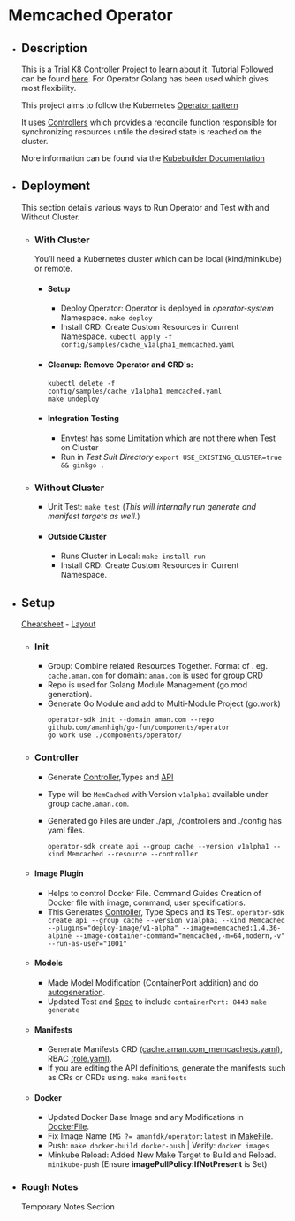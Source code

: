 # Memcached Operator
- ## Description
    This is a Trial K8 Controller Project to learn about it. Tutorial Followed can be found [here](https://sdk.operatorframework.io/docs/building-operators/golang/tutorial/). For Operator Golang has been used which gives most flexibility.  
    
    This project aims to follow the Kubernetes [Operator pattern](https://kubernetes.io/docs/concepts/extend-kubernetes/operator/)  
    
    It uses [Controllers](https://kubernetes.io/docs/concepts/architecture/controller/) which provides a reconcile function responsible for synchronizing resources untile the desired state is reached on the cluster.   
    
    More information can be found via the [Kubebuilder Documentation](https://book.kubebuilder.io/introduction.html)  
- ## Deployment
    This section details various ways to Run Operator and Test with and Without Cluster.  
    - ### With Cluster
        You’ll need a Kubernetes cluster which can be local (kind/minikube) or remote.  
        - #### Setup
            - Deploy Operator: Operator is deployed in *operator-system* Namespace.
                `make deploy`  
            - Install CRD: Create Custom Resources in Current Namespace.
                `kubectl apply -f config/samples/cache_v1alpha1_memcached.yaml`  
        - #### Cleanup: Remove Operator and CRD's:
            `kubectl delete -f config/samples/cache_v1alpha1_memcached.yaml`  
            `make undeploy`  
        - #### Integration Testing
            - Envtest has some [Limitation](https://book.kubebuilder.io/reference/envtest.html#namespace-usage-limitation) which are not there when Test on Cluster
            - Run in *Test Suit Directory*
                `export USE_EXISTING_CLUSTER=true && ginkgo .`  
    - ### Without Cluster
        - Unit Test: `make test` (*This will internally run generate and manifest targets as well.*)
        - #### Outside Cluster
            - Runs Cluster in Local: `make install run`
            - Install CRD: Create Custom Resources in Current Namespace.
- ## Setup
    [Cheatsheet](https://sdk.operatorframework.io/docs/overview/cheat-sheet/)  -  [Layout](https://sdk.operatorframework.io/docs/overview/project-layout/)  
    - ### Init
        - Group: Combine related Resources Together. Format of <group>.<domain> eg. `cache.aman.com` for domain: `aman.com` is used for group CRD
        - Repo is used for Golang Module Management (go.mod generation).
        - Generate Go Module and add to Multi-Module Project (go.work)
            ```
            operator-sdk init --domain aman.com --repo github.com/amanhigh/go-fun/components/operator
            go work use ./components/operator/
            ```
    - ### Controller
        - Generate [Controller](https://book.kubebuilder.io/cronjob-tutorial/controller-overview.html),Types and [API](https://book.kubebuilder.io/cronjob-tutorial/new-api.html)
        - Type will be `MemCached` with Version `v1alpha1` available under group `cache.aman.com`.
        - Generated go Files are under ./api, ./controllers and  ./config has yaml files.
            
            `operator-sdk create api --group cache --version v1alpha1 --kind Memcached --resource --controller`  
    - #### Image Plugin
        - Helps to control Docker File. Command Guides Creation of Docker file with image, command, user specifications.
        - This Generates [Controller](https://github.com/operator-framework/operator-sdk/blob/latest/testdata/go/v3/memcached-operator/controllers/memcached_controller.go), Type Specs and its Test.
            `operator-sdk create api --group cache --version v1alpha1 --kind Memcached --plugins="deploy-image/v1-alpha" --image=memcached:1.4.36-alpine --image-container-command="memcached,-m=64,modern,-v" --run-as-user="1001"`  
    - #### Models
        - Made Model Modification (ContainerPort addition) and do [autogeneration](https://book.kubebuilder.io/cronjob-tutorial/other-api-files.html).
        - Updated Test and [Spec](config/samples/cache_v1alpha1_memcached.yaml) to include `containerPort: 8443`
            `make generate`  
    - #### Manifests
        - Generate Manifests CRD [(cache.aman.com_memcacheds.yaml)](config/crd/bases/cache.aman.com_memcacheds.yaml), RBAC [(role.yaml)](config/rbac/role.yaml).
        - If you are editing the API definitions, generate the manifests such as CRs or CRDs using.
            `make manifests`  
    - #### Docker
        - Updated Docker Base Image and any Modifications in [DockerFile](./Dockerfile).
        - Fix Image Name `IMG ?= amanfdk/operator:latest` in [MakeFile](./Makefile).
        - Push: `make docker-build docker-push` | Verify: `docker images`
        - Minkube Reload:  Added New Make Target to Build and Reload.
            `minikube-push` (Ensure **imagePullPolicy:IfNotPresent** is Set)  
- ### Rough Notes
    Temporary Notes Section
